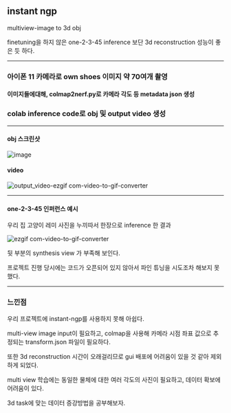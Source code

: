 ## instant ngp
multiview-image to 3d obj

finetuning을 하지 않은 one-2-3-45 inference 보단 3d reconstruction 성능이 좋은 듯 하다.

**** 
### 아이폰 11 카메라로 own shoes 이미지 약 70여개 촬영
#### 이미지들에대해, colmap2nerf.py로 카메라 각도 등 metadata json 생성
### colab inference code로 obj 및 output video 생성

****

#### obj 스크린샷
![image](https://github.com/Hyungson/instant-ngp/assets/103267793/f5aed30e-fba3-4644-bc8e-b760cf7930d7)

#### video

![output_video-ezgif com-video-to-gif-converter](https://github.com/Hyungson/instant-ngp/assets/103267793/31649c3d-7fe2-48e4-b03f-d583f3879c37)

****

#### one-2-3-45 인퍼런스 예시
우리 집 고양이 레미 사진을 누끼따서 한장으로 inference 한 결과

![ezgif com-video-to-gif-converter](https://github.com/Hyungson/instant-ngp/assets/103267793/fc728bf6-f984-4f23-9a0f-9faf5b890583)

뒷 부분의 synthesis view 가 부족해 보인다.

프로젝트 진행 당시에는 코드가 오픈되어 있지 않아서 파인 튜닝을 시도조차 해보지 못했다.

****
### 느낀점

우리 프로젝트에 instant-ngp를 사용하지 못해 아쉽다.

multi-view image input이 필요하고, colmap을 사용해 카메라 시점 좌표 값으로 추정되는 transform.json 파일이 필요하다.

또한 3d reconstruction 시간이 오래걸리므로 gui 배포에 어려움이 있을 것 같아 제외하게 되었다.

multi view 학습에는 동일한 물체에 대한 여러 각도의 사진이 필요하고, 데이터 확보에 어려움이 있다.

3d task에 맞는 데이터 증강방법을 공부해보자.
